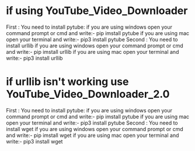 # if using YouTube_Video_Downloader
First :
  You need to install pytube: 
    if you are using windows open your command prompt or cmd and write:- pip imstall pytube
    if you are using mac open your terminal and write:- pip3 install pytube 
Second :
  You need to install urllib
    if you are using windows open your command prompt or cmd and write:- pip imstall urllib
    if you are using mac open your terminal and write:- pip3 install urllib 
    
# if urllib isn't working use YouTube_Video_Downloader_2.0
First :
  You need to install pytube: 
    if you are using windows open your command prompt or cmd and write:- pip imstall pytube
    if you are using mac open your terminal and write:- pip3 install pytube 
Second :
    You need to install wget
    if you are using windows open your command prompt or cmd and write:- pip imstall wget
    if you are using mac open your terminal and write:- pip3 install wget

